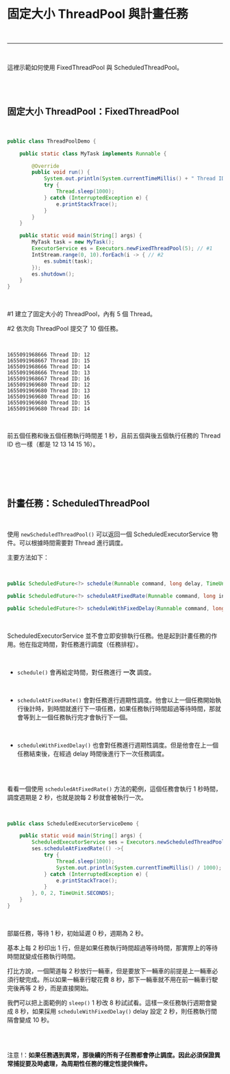 # 固定大小 ThreadPool 與計畫任務

<br>

-------

<br>

這裡示範如何使用 FixedThreadPool 與 ScheduledThreadPool。

<br>
<br>

## 固定大小 ThreadPool：FixedThreadPool

<br>

```java
public class ThreadPoolDemo {

    public static class MyTask implements Runnable {

        @Override
        public void run() {
            System.out.println(System.currentTimeMillis() + " Thread ID: " + Thread.currentThread().getId());
            try {
                Thread.sleep(1000);
            } catch (InterruptedException e) {
                e.printStackTrace();
            }
        }
    }

    public static void main(String[] args) {
        MyTask task = new MyTask();
        ExecutorService es = Executors.newFixedThreadPool(5); // #1
        IntStream.range(0, 10).forEach(i -> { // #2
            es.submit(task);
        });
        es.shutdown();
    }
}
```

<br>

#1 建立了固定大小的 ThreadPool，內有 5 個 Thread。

#2 依次向 ThreadPool 提交了 10 個任務。

<br>

```
1655091968666 Thread ID: 12
1655091968667 Thread ID: 15
1655091968666 Thread ID: 14
1655091968666 Thread ID: 13
1655091968667 Thread ID: 16
1655091969680 Thread ID: 12
1655091969680 Thread ID: 13
1655091969680 Thread ID: 16
1655091969680 Thread ID: 15
1655091969680 Thread ID: 14
```

<br>

前五個任務和後五個任務執行時間差 1 秒，且前五個與後五個執行任務的 Thread ID 也一樣（都是 12 13 14 15 16）。

<br>
<br>
<br>
<br>

## 計畫任務：ScheduledThreadPool

<br>

使用 `newScheduledThreadPool()` 可以返回一個 ScheduledExecutorService 物件。可以根據時間需要對 Thread 進行調度。

主要方法如下：

<br>

```java
public ScheduledFuture<?> schedule(Runnable command, long delay, TimeUnit unit)

public ScheduledFuture<?> scheduleAtFixedRate(Runnable command, long initialDelay, long period, TimeUnit unit)

public ScheduledFuture<?> scheduleWithFixedDelay(Runnable command, long initialDelay, long delay, TimeUnit unit);
```

<br>

ScheduledExecutorService 並不會立即安排執行任務。他是起到計畫任務的作用。他在指定時間，對任務進行調度（任務排程）。

<br>

* `schedule()` 會再給定時間，對任務進行 __一次__ 調度。

<br>

* `scheduleAtFixedRate()` 會對任務進行週期性調度。他會以上一個任務開始執行後計時，到時間就進行下一項任務，如果任務執行時間超過等待時間，那就會等到上一個任務執行完才會執行下一個。

<br>

* `scheduleWithFixedDelay()` 也會對任務進行週期性調度。但是他會在上一個任務結束後，在經過 delay 時間後進行下一次任務調度。

<br>
<br>

看看一個使用 `scheduledAtFixedRate()` 方法的範例，這個任務會執行 1 秒時間，調度週期是 2 秒，也就是說每 2 秒就會被執行一次。

<br>

```java
public class ScheduledExecutorServiceDemo {

    public static void main(String[] args) {
        ScheduledExecutorService ses = Executors.newScheduledThreadPool(10);
        ses.scheduleAtFixedRate(() ->{
            try {
                Thread.sleep(1000);
                System.out.println(System.currentTimeMillis() / 1000);
            } catch (InterruptedException e) {
                e.printStackTrace();
            }
        }, 0, 2, TimeUnit.SECONDS);
    }
}
```

<br>

部屬任務，等待 1 秒，初始延遲 0 秒，週期為 2 秒。

基本上每 2 秒印出 1 行，但是如果任務執行時間超過等待時間，那實際上的等待時間就變成任務執行時間。

打比方說，一個閘道每 2 秒放行一輛車，但是要放下一輛車的前提是上一輛車必須行駛完成。所以如果一輛車行駛花費 8 秒，那下一輛車就不用在前一輛車行駛完後再等 2 秒，而是直接開始。

我們可以把上面範例的 `sleep()` 1 秒改 8 秒試試看。這樣一來任務執行週期會變成 8 秒，如果採用 `scheduleWithFixedDelay()` delay 設定 2 秒，則任務執行間隔會變成 10 秒。

<br>
<br>


注意 !：__如果任務遇到異常，那後續的所有子任務都會停止調度。因此必須保證異常捕捉要及時處理，為周期性任務的穩定性提供條件。__
